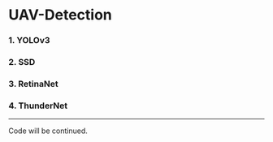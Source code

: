# UAV-Detection

### 1. YOLOv3
### 2. SSD
### 3. RetinaNet
### 4. ThunderNet


---
Code will be continued.